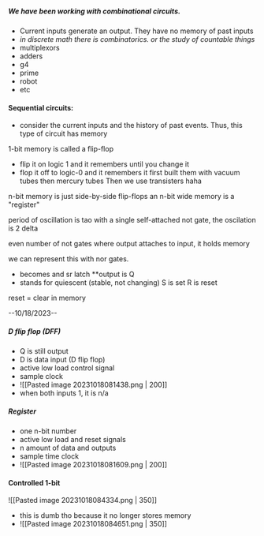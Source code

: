 ##### We have been working with combinational circuits.
- Current inputs generate an output. They have no memory of past inputs
- *in discrete math there is combinatorics. or the study of countable things*
- multiplexors
- adders
- g4
- prime
- robot
- etc

#### Sequential circuits:
- consider the current inputs and the history of past events. Thus, this type of circuit has memory

1-bit memory is called a flip-flop 
- flip it on logic 1 and it remembers until you change it
- flop it off to logic-0 and it remembers it
first built them with vacuum tubes then mercury tubes
Then we use transisters haha

n-bit memory is just side-by-side flip-flops
an n-bit wide memory is a "register"

period of oscillation is tao
with a single self-attached not gate, the oscilation is 2 delta

even number of not gates where output attaches to input, it holds memory

we can represent this with nor gates.
- becomes and sr latch
**output is Q
- stands for quiescent (stable, not changing)
S is set R is reset

reset = clear in memory

--10/18/2023--

##### D flip flop (DFF)
-  Q is still output
- D is data input (D flip flop)
- active low load control signal 
- sample clock
- ![[Pasted image 20231018081438.png | 200]]
- when both inputs 1, it is n/a
##### Register
- one n-bit number
- active low load and reset signals
- n amount of data and outputs
- sample time clock
- ![[Pasted image 20231018081609.png | 200]]


#### Controlled 1-bit
![[Pasted image 20231018084334.png | 350]]
- this is dumb tho because it no longer stores memory
- ![[Pasted image 20231018084651.png | 350]]
